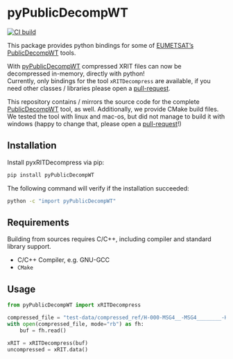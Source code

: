# pyPublicDecompWT
[![CI build](https://github.com/sbrodehl/pyPublicDecompWT/actions/workflows/trigger.yml/badge.svg)](https://github.com/sbrodehl/pyPublicDecompWT/actions/workflows/trigger.yml)

This package provides python bindings for some of [EUMETSAT’s PublicDecompWT][2] tools.

With [pyPublicDecompWT][1] compressed XRIT files can now be decompressed in-memory, directly with python!  
Currently, only bindings for the tool `xRITDecompress` are available, if you need other classes / libraries please open a [pull-request][3].

This repository contains / mirrors the source code for the complete [PublicDecompWT][2] tool, as well.
Additionally, we provide CMake build files.
We tested the tool with linux and mac-os, but did not manage to build it with windows (happy to change that, please open a [pull-request][3]!)

## Installation

Install pyxRITDecompress via pip:
```bash
pip install pyPublicDecompWT
```

The following command will verify if the installation succeeded:

```bash
python -c "import pyPublicDecompWT"
```

## Requirements
Building from sources requires C/C++, including compiler and standard library support.

- C/C++ Compiler, e.g. GNU-GCC
- `CMake`

## Usage

```python
from pyPublicDecompWT import xRITDecompress

compressed_file = "test-data/compressed_ref/H-000-MSG4__-MSG4________-HRV______-000012___-202105260000-C_"
with open(compressed_file, mode="rb") as fh:
    buf = fh.read()

xRIT = xRITDecompress(buf)
uncompressed = xRIT.data()

```

[1]: https://github.com/sbrodehl/pyPublicDecompWT
[2]: https://gitlab.eumetsat.int/open-source/PublicDecompWT
[3]: https://github.com/sbrodehl/pyPublicDecompWT/pulls
